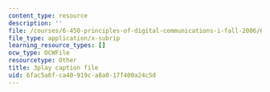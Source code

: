 ```yaml
---
content_type: resource
description: ''
file: /courses/6-450-principles-of-digital-communications-i-fall-2006/6fac5a6fca40919ca8a017f400a24c5d_IgN5JQSh8w4.srt
file_type: application/x-subrip
learning_resource_types: []
ocw_type: OCWFile
resourcetype: Other
title: 3play caption file
uid: 6fac5a6f-ca40-919c-a8a0-17f400a24c5d
---
```

